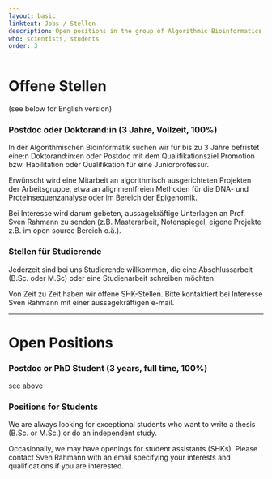 ```yaml
---
layout: basic
linktext: Jobs / Stellen
description: Open positions in the group of Algorithmic Bioinformatics
who: scientists, students
order: 3
---
```



# Offene Stellen

(see below for English version)


### Postdoc oder Doktorand:in (3 Jahre, Vollzeit, 100%)
In der Algorithmischen Bioinformatik suchen wir für bis zu 3 Jahre befristet eine:n Doktorand:in:en oder Postdoc mit dem Qualifikationsziel Promotion bzw. Habilitation oder Qualifikation für eine Juniorprofessur.

Erwünscht wird eine Mitarbeit an algorithmisch ausgerichteten Projekten der Arbeitsgruppe,
 etwa an alignmentfreien Methoden für die DNA- und Proteinsequenzanalyse oder im Bereich der Epigenomik.

Bei Interesse wird darum gebeten, aussagekräftige Unterlagen an Prof. Sven Rahmann zu senden (z.B. Masterarbeit, Notenspiegel, eigene Projekte z.B. im open source Bereich o.ä.).

### Stellen für Studierende
Jederzeit sind bei uns Studierende willkommen, die eine Abschlussarbeit (B.Sc. oder M.Sc) oder eine Studienarbeit schreiben möchten.

Von Zeit zu Zeit haben wir offene SHK-Stellen. 
Bitte kontaktiert bei Interesse Sven Rahmann mit einer aussagekräftigen e-mail.


---

# Open Positions

### Postdoc or PhD Student (3 years, full time, 100%)

see above

### Positions for Students
We are always looking for exceptional students who want to write a thesis (B.Sc. or M.Sc.) or do an independent study.

Occasionally, we may have openings for student assistants (SHKs).
Please contact Sven Rahmann with an email specifying your interests and qualifications if you are interested.
